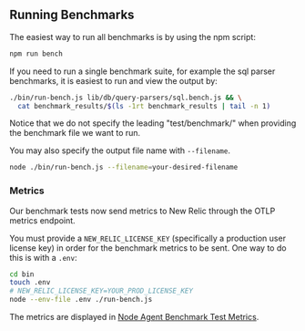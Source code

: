 ## Running Benchmarks

The easiest way to run all benchmarks is by using the npm script:

```zsh
npm run bench
```

If you need to run a single benchmark suite, for example the sql parser
benchmarks, it is easiest to run and view the output by:

```zsh
./bin/run-bench.js lib/db/query-parsers/sql.bench.js && \
  cat benchmark_results/$(ls -1rt benchmark_results | tail -n 1)
```

Notice that we do not specify the leading "test/benchmark/" when providing
the benchmark file we want to run.

You may also specify the output file name with `--filename`.

```zsh
node ./bin/run-bench.js --filename=your-desired-filename
```

### Metrics

Our benchmark tests now send metrics to New Relic through the OTLP metrics endpoint.

You must provide a `NEW_RELIC_LICENSE_KEY` (specifically a production user license key) in order for the benchmark metrics to be sent. One way to do this is with a `.env`:

```zsh
cd bin
touch .env
# NEW_RELIC_LICENSE_KEY=YOUR_PROD_LICENSE_KEY
node --env-file .env ./run-bench.js
```

The metrics are displayed in [Node Agent Benchmark Test Metrics](https://staging.onenr.io/0ERPpA6ZPRW).
